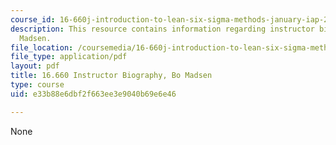 ```yaml
---
course_id: 16-660j-introduction-to-lean-six-sigma-methods-january-iap-2012
description: This resource contains information regarding instructor biography, Bo
  Madsen.
file_location: /coursemedia/16-660j-introduction-to-lean-six-sigma-methods-january-iap-2012/e33b88e6dbf2f663ee3e9040b69e6e46_MIT16_660JIAP12_madsen.pdf
file_type: application/pdf
layout: pdf
title: 16.660 Instructor Biography, Bo Madsen
type: course
uid: e33b88e6dbf2f663ee3e9040b69e6e46

---
```

None